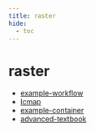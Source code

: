 ```yaml
---
title: raster
hide:
  - toc
---
```


# raster

- [example-workflow](https://cu-esiil.github.io/analytics-library/example-workflow/)  
  <small></small>
- [lcmap](https://cu-esiil.github.io/data-library/lcmap/)  
  <small></small>
- [example-container](/home/container-library/example-container/)  
  <small></small>
- [advanced-textbook](/home/quickstart/advanced-textbook/)  
  <small></small>